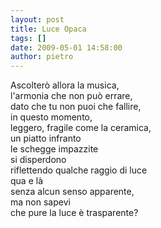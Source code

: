```yaml
---
layout: post
title: Luce Opaca
tags: []
date: 2009-05-01 14:58:00
author: pietro
---
```

Ascolterò allora la musica,<br/>l'armonia che non può errare,<br/>dato che tu non puoi che fallire,<br/>in questo momento,<br/>leggero, fragile come la ceramica,<br/>un piatto infranto<br/>le schegge impazzite<br/>si disperdono<br/>riflettendo qualche raggio di luce<br/>qua e là<br/>senza alcun senso apparente,<br/>ma non sapevi<br/>che pure la luce è trasparente?
